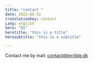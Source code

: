 ```yaml
---
title: "contact "
date: 2022-05-31
translationKey: contact
Lang: english
hero: "01"
herotitle: "this is a title"
herosubtitle: "this is a subtitle"

---
```



Contact me by mail: contact@terrible.dk
